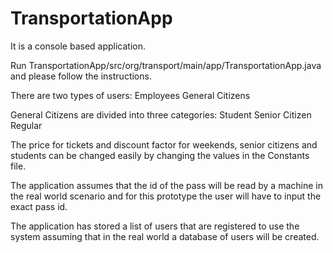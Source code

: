 # TransportationApp

It is a console based application. 

Run TransportationApp/src/org/transport/main/app/TransportationApp.java and please follow the instructions.

There are two types of users:
Employees 
General Citizens

General Citizens are divided into three categories:
Student
Senior Citizen 
Regular

The price for tickets and discount factor for weekends, senior citizens and students
can be changed easily by changing the values in the Constants file.

The application assumes that the id of the pass will be read by a machine in the real 
world scenario and for this prototype the user will have to input the exact pass id.

The application has stored a list of users that are registered to use the system assuming
that in the real world a database of users will be created.

